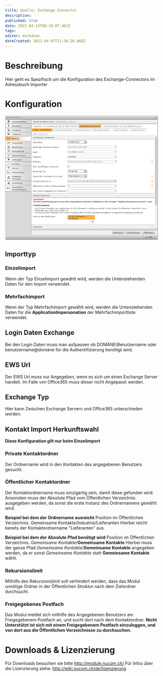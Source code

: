```yaml
---
title: Quelle: Exchange Connector
description: 
published: true
date: 2021-04-15T08:18:07.461Z
tags: 
editor: markdown
dateCreated: 2021-04-07T11:38:26.068Z
---
```


# Beschreibung
Hier geht es Spezifisch um die Konfiguration des Exchange-Connectors im Adressbuch Importer
# Konfiguration
![Exchange Connector](/uploads/adressbuch-importer/exchange-connector.png "Exchange Connector")

## Importtyp
### Einzelimport

Wenn der Typ Einzelimport gewählt wird, werden die Untenstehenden Daten für den Import verwendet.

### Mehrfachimport
Wenn der Typ Mehrfachimport gewählt wird, werden die Untenstehenden Daten für die **ApplicationImpersonation** der Mehrfachimportliste verwendet. 

## Login Daten Exchange
Bei den Login Daten muss man aufpassen ob DOMÄNE\Benutzername oder benutzername@domäne für die Authentifizierung benötigt wird.

## EWS Url
Der EWS Url muss nur Angegeben, wenn es sich um einen Exchange Server handelt. Im Falle von Office365 muss dieser nicht Angepasst werden.

## Exchange Typ
Hier kann Zwischen Exchange Servern und Office365 unterschieden werden. 

## Kontakt Import Herkunftswahl

**Diese Konfiguration gilt nur beim Einzelimport**

### Private Kontaktordner
Der Ordnername wird in den Kontakten des angegebenen Benutzers gesucht.

### Öffentlicher Kontaktordner
Der Kontaktordnername muss einzigartig sein, damit diese gefunden wird. Ansonsten muss der Absolute Pfad vom Öffentlichen Verzeichnis ausgegeben werden, da sonst die erste Instanz des Ordnernamens gewählt wird.

**Beispiel bei dem der Ordnername ausreicht**
Position im Öffentlichen Verzeichnis. Gemeinsame Kontakte/Industrie/Lieferanten 
Hierbei reicht bereits der Kontaktordnername "Lieferanten" aus.

**Beispiel bei dem der Absolute Pfad benötigt wird**
Position im Öffentlichen Verzeichnis. *Gemeinsame Kontakte*/**Gemeinsame Kontakte**
Hierbei muss der ganze Pfad *Gemeinsame Kontakte*/**Gemeinsame Kontakte** angegeben werden, da er sonst *Gemeinsame Kontakte* statt **Gemeinsame Kontakte** wählt.

### Rekursionslimit
Mithilfe des Rekursionslimit soll verhindert werden, dass das Modul unnötige Ordner in der Öffentlichen Struktur nach dem Zielordner durchsucht.

### Freigegebenes Postfach
Das Modul meldet sich mithilfe des Angegebenen Benutzers am Freigegebenem Postfach an, und sucht dort nach dem Kontaktordner.
**Nicht Unterstützt ist sich mit einem Freigegebenem Postfach einzuloggen, und von dort aus die Öffentlichen Verzeichnisse zu durchsuchen.**
# Downloads & Lizenzierung
Für Downloads besuchen sie bitte http://module.nucom.ch/
Für Infos über die Lizenzierung siehe: http://wiki.nucom.ch/de/lizenzierung